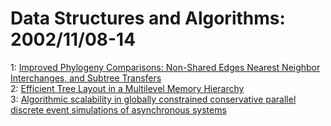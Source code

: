 # Data Structures and Algorithms: 2002/11/08-14  
1: [Improved Phylogeny Comparisons: Non-Shared Edges Nearest Neighbor  Interchanges, and Subtree Transfers](https://doi.org/10.48550/arXiv.cs/0211009)  
2: [Efficient Tree Layout in a Multilevel Memory Hierarchy](https://doi.org/10.48550/arXiv.cs/0211010)  
3: [Algorithmic scalability in globally constrained conservative parallel  discrete event simulations of asynchronous systems](https://doi.org/10.48550/arXiv.cs/0211013)  